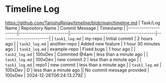 # Timeline Log
https://github.com/TanishqRinjay/timeline/blob/main/timeline.md
| Task/Log Name       | Repository Name         | Commit Message                            | Timestamp              |
|----------------------|-------------------------|-------------------------------------------|------------------------|
| `task1_log.md`       | my-repo                | Initial commit                            | 2 hours ago            |
| `task2_log.md`       | another-repo           | Added new feature                         | 1 hour 30 minutes ago  |
| `task3_log.md`       | example-repo           | Fixed bugs                                | 1 hour ago             |
| `task2_log.md` | 100xDev | Commited @4am | less than a minute ago |
| `task3_log.md` | 100xDev | new commit 2 | less than a minute ago |
| `task1_log.md` | repo1 | new commit | less than a minute ago |
| `task1_log.md` | 100xDev | D | less than a minute ago || No commit message provided | 100xDev | 2024-12-26T06:24:13.279Z |
